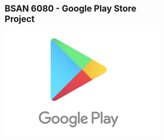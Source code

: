 # BSAN 6080 - Google Play Store Project
![alt text](https://github.com/LMU-MSBA/bsan-6080-google-play/blob/4a61151c63a5adb756a6d7b345a633f2687e59c3/Screen%20Shot%202022-04-24%20at%2011.19.07%20PM.png)
